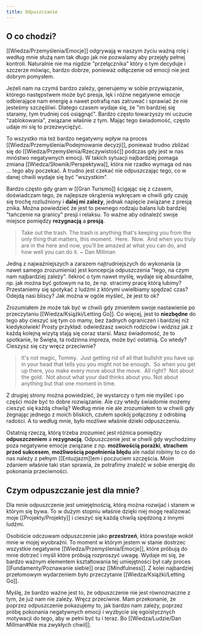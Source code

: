 ```yaml
---
title: Odpuszczanie
---
```


## O co chodzi?
[[Wiedza/Przemyślenia/Emocje]] odgrywają w naszym życiu ważną rolę i według mnie służą nam tak długo jak nie pozwalamy aby przejęły pełnej kontroli. Naturalnie nie ma nigdzie "przełącznika" który o tym decyduje i szczerze mówiąc, bardzo dobrze, ponieważ odłączenie od emocji nie jest dobrym pomysłem.

Jeżeli nam na czymś bardzo zależy, generujemy w sobie przywiązanie, którego następstwem może być presja, lęk i różne negatywne emocje odbierające nam energię a nawet potrafią nas zatruwać i sprawiać że nie jesteśmy szczęśliwi. Dlatego czasem wydaje się, że "im bardziej się staramy, tym trudniej coś osiągnąć". Bardzo często towarzyszy mi uczucie "zablokowania", związane właśnie z tym. Mając tego świadomość, często udaje mi się to przezwyciężyć.

To wszystko ma też bardzo negatywny wpływ na proces [[Wiedza/Przemyślenia/Podejmowanie decyzji]], ponieważ trudno zbliżać się do [[Wiedza/Przemyślenia/Rzeczywistość]] podczas gdy jest w nas mnóstwo negatywnych emocji. W takich sytuacji najbardziej pomaga zmiana [[Wiedza/Słownik/Perspektywa]], która nie rzadko wymaga od nas ... tego aby poczekać. A trudno jest czekać nie odpuszczając tego, co w danej chwili wydaje się być "wszystkim".

Bardzo często gdy gram w [[Gran Turismo]] ścigając się z czasem, doświadczam tego, że najlepsze okrążenia wykręcam w chwili gdy czuję się trochę rozluźniony i **dalej mi zależy**, jednak napięcie związane z presją znika. Można powiedzieć że jest to pewnego rodzaju balans lub bardziej "tańczenie na granicy" presji i relaksu. To ważne aby odnaleźć swoje miejsce pomiędzy **rezygnacją** a **presją**.

> Take out the trash. The trash is anything that's keeping you from the only thing that matters, this moment.  Here.  Now.  And when you truly are in the here and now, you'll be amazed at what you can do, and how well you can do it. ~ Dan Millman

Jedną z najważniejszych a zarazem najtrudniejszych do wykonania (a nawet samego zrozumienia) jest koncepcja odpuszczenia "tego, na czym nam najbardziej zależy". Ilekroć o tym nawet myślę, wydaje się absurdalne, np. jak można być gotowym na to, że np. stracimy pracę którą lubimy? Przestaniemy się spotykać z ludźmi z którymi uwielbiamy spędzać czas? Odejdą nasi bliscy? Jak można w ogóle myśleć, że jest to ok? 

Zrozumiałem że może tak być w chwili gdy zmieniłem swoje nastawienie po przeczytaniu [[Wiedza/Książki/Letting Go]]. Co więcej, jest to **niezbędne** do tego aby cieszyć się tym co mamy, bez żadnych ograniczeń i bardziej niż kiedykolwiek! Prosty przykład: odwiedzasz swoich rodziców i widzisz jak z każdą kolejną wizytą stają się coraz starsi. Masz świadomość, że to spotkanie, te Święta, ta rodzinna impreza, może być ostatnią. Co wtedy? Cieszysz się czy wręcz przeciwnie?

> It's not magic, Tommy.  Just getting rid of all that bullshit you have up in your head that tells you you might not be enough.  So when you get up there, you make every move about the move.  All right?  Not about the gold.  Not about what your dad thinks about you. Not about anything but that one moment in time.

Z drugiej strony można powiedzieć, że wystarczy o tym nie myśleć i po części może być to dobre rozwiązanie. Ale czy wtedy świadomie możemy cieszyć się każdą chwilą? Według mnie nie ale zrozumiałem to w chwili gdy żegnając jednego z moich bliskich, czułem spokój połączony z odrobiną radości. A to według mnie, było możliwe właśnie dzieki odpuszczeniu. 

Ostatnią rzeczą, którą trzeba zrozumieć jest różnica pomiędzy **odpuszczeniem** a **rezygnacją**. Odpuszczenie jest w chwili gdy wychodzimy poza negatywne emocje związane z np. **możliwością porażki**, **strachem przed sukcesem**, **możliwością popełnienia błędu** ale nadal robimy to co do nas należy z pełnym [[Entuzjazm]]em i poczuciem szczęścia. Moim zdaniem właśnie taki stan sprawia, że potrafimy znaleźć w sobie energię do pokonania przeciwności. 

## Czym odpuszczanie jest dla mnie?
Dla mnie odpuszczenie jest umiejętnością, którą można rozwijać i stanem w którym się bywa. To w dużym stopniu właśnie dzięki niej mogę realizować moje [[Projekty/Projekty]] i cieszyć się każdą chwilą spędzoną z innymi ludźmi. 

Osobiście odczuwam odpuszczenie jako **przestrzeń**, która powstaje wokół mnie w mojej wyobraźni. To moment w którym jestem w stanie dostrzec wszystkie negatywne [[Wiedza/Przemyślenia/Emocje]], które próbują do mnie dotrzeć i myśli które próbują rozproszyć uwagę. Wydaje mi się, że bardzo ważnym elementem kształtowania tej umiejętności był cały proces [[Fundamenty/Poznawanie siebie]] oraz [[Mindfulness]]. Z kolei najbardziej przełomowym wydarzeniem było przeczytanie [[Wiedza/Książki/Letting Go]]. 

Myślę, że bardzo ważne jest to, że odpuszczenie nie jest równoznaczne z tym, że już nam nie zależy. Wręcz przeciwnie. Mam przekonanie, że poprzez odpuszczenie pokazujemy to, jak bardzo nam zależy, poprzez próbę pokonania negatywnych emocji i wyzbycie się egoistycznych motywacji do tego, aby w pełni być tu i teraz. Bo [[Wiedza/Ludzie/Dan Millman#Nie ma zwykłych chwil]].

